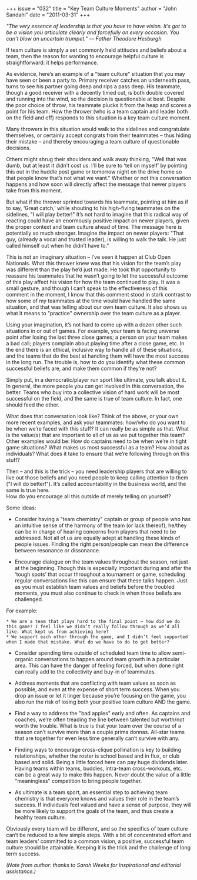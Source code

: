 +++
issue = "032"
title = "Key Team Culture Moments"
author = "John Sandahl"
date = "2011-03-31"
+++

_"The very essence of leadership is that you have to have vision. It’s got to
be a vision you articulate clearly and forcefully on every occasion. You can’t
blow an uncertain trumpet." — Father Theodore Hesburgh_  
  
If team culture is simply a set commonly held attitudes and beliefs about a
team, then the reason for wanting to encourage helpful culture is
straightforward: it helps performance.  
  
As evidence, here’s an example of a "team culture" situation that you may have
seen or been a party to. Primary receiver catches an underneath pass, turns to
see his partner going deep and rips a pass deep. His teammate, though a good
receiver with a decently timed cut, is both double covered and running into
the wind, so the decision is questionable at best. Despite the poor choice of
throw, his teammate plucks it from the heap and scores a point for his team.
How the thrower (who is a team captain and leader both on the field and off)
responds to this situation is a key team culture moment.  
  
Many throwers in this situation would walk to the sidelines and congratulate
themselves, or certainly accept congrats from their teammates – thus hiding
their mistake – and thereby encouraging a team culture of questionable
decisions.  
  
Others might shrug their shoulders and walk away thinking, "Well that was
dumb, but at least it didn’t cost us. I’ll be sure to ‘tell on myself’ by
pointing this out in the huddle post game or tomorrow night on the drive home
so that people know that’s not what we want." Whether or not this conversation
happens and how soon will directly affect the message that newer players take
from this moment.  
  
But what if the thrower sprinted towards his teammate, pointing at him as if
to say, ‘Great catch,’ while shouting to his high-fiving teammates on the
sidelines, "I will play better!" It’s not hard to imagine that this radical
way of reacting could have an enormously positive impact on newer players,
given the proper context and team culture ahead of time. The message here is
potentially so much stronger. Imagine the impact on newer players: "That guy,
(already a vocal and trusted leader), is willing to walk the talk. He just
called himself out when he didn’t have to."  
  
This is not an imaginary situation – I’ve seen it happen at Club Open
Nationals. What this thrower knew was that his vision for the team’s play was
different than the play he’d just made. He took that opportunity to reassure
his teammates that he wasn’t going to let the successful outcome of this play
affect his vision for how the team continued to play. It was a small gesture,
and though I can’t speak to the effectiveness of this comment in the moment, I
know that this comment stood in stark contrast to how some of my teammates at
the time would have handled the same situation, and that was telling about our
own team culture. It also shows us what it means to "practice" ownership over
the team culture as a player.  
  
Using your imagination, it’s not hard to come up with a dozen other such
situations in or out of games. For example, your team is facing universe point
after losing the last three close games; a person on your team makes a bad
call; players complain about playing time after a close game, etc. In the end
there is an ethical, inclusive way to handle all of these situations, and the
teams that do the best at handling them will have the most success in the long
run. The trouble is, how to do you identify what these common successful
beliefs are, and make them common if they’re not?  
  
Simply put, in a democratic/player run sport like ultimate, you talk about it.
In general, the more people you can get involved in this conversation, the
better. Teams who buy into a collective vision of hard work will be most
successful on the field, and the same is true of team culture. In fact, one
should feed the other.  
  
What does that conversation look like? Think of the above, or your own more
recent examples, and ask your teammates: how/who do you want to be when we’re
faced with this stuff? It can really be as simple as that. What is the
value(s) that are important to all of us as we put together this team? Other
examples would be: How do captains need to be when we’re in tight game
situations? What makes us most successful as a team? How about as individuals?
What does it take to ensure that we’re following through on this stuff?  
  
Then – and this is the trick – you need leadership players that are willing to
live out those beliefs and you need people to keep calling attention to them
("I will do better!"). It’s called accountability in the business world, and
the same is true here.  
How do you encourage all this outside of merely telling on yourself?  
  
Some ideas:  

  * Consider having a "team chemistry" captain or group of people who has an intuitive sense of the harmony of the team (or lack thereof), he/they can be in charge of hearing concerns from players that need to be addressed. Not all of us are equally adept at handling these kinds of people issues. Finding the right person/people can mean the difference between resonance or dissonance.  

  * Encourage dialogue on the team values throughout the season, not just at the beginning. Though this is especially important during and after the ‘tough spots’ that occur throughout a tournament or game, scheduling regular conversations like this can ensure that these talks happen. Just as you must establish team values and beliefs before the troubled moments, you must also continue to check in when those beliefs are challenged.   
  
For example:

    * We are a team that plays hard to the final point – how did we do this game? I feel like we didn’t really follow through as we’d all like. What kept us from achieving here?
    * We support each other through the game, and I didn’t feel supported when I made that mistake. What do we have to do to get better?  

  * Consider spending time outside of scheduled team time to allow semi-organic conversations to happen around team growth in a particular area. This can have the danger of feeling forced, but when done right can really add to the collectivity and buy-in of teammates.  

  * Address moments that are conflicting with team values as soon as possible, and even at the expense of short term success. When you drop an issue or let it linger because you’re focusing on the game, you also run the risk of losing both your positive team culture AND the game.  

  * Find a way to address the "bad apples" early and often. As captains and coaches, we’re often treading the line between talented but worth/not worth the trouble. What is true is that your team over the course of a season can’t survive more than a couple prima donnas. All-star teams that are together for even less time generally can’t survive with any.  

  * Finding ways to encourage cross-clique pollination is key to building relationships, whether the roster is school based and in flux, or club based and solid. Being a little forced here can pay huge dividends later. Having teams within teams, buddies, intra-team cross-workouts, etc. can be a great way to make this happen. Never doubt the value of a little "meaningless" competition to bring people together.  

  * As ultimate is a team sport, an essential step to achieving team chemistry is that everyone knows and values their role in the team’s success. If individuals feel valued and have a sense of purpose, they will be more likely to support the goals of the team, and thus create a healthy team culture.

  
Obviously every team will be different, and so the specifics of team culture
can’t be reduced to a few simple steps. With a bit of concentrated effort and
team leaders’ committed to a common vision, a positive, successful team
culture should be attainable. Keeping it is the trick and the challenge of
long term success.  
  
_(Note from author: thanks to Sarah Weeks for Inspirational and editorial
assistance.)_
